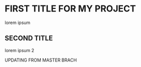 # FIRST TITLE FOR MY PROJECT
lorem ipsum 

## SECOND TITLE
lorem ipsum 2

UPDATING FROM MASTER BRACH
